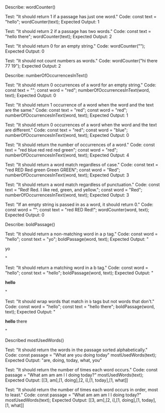 Describe: wordCounter()

Test: "It should return 1 if a passage has just one word."
Code:
const text = "hello";
wordCounter(text);
Expected Output: 1

Test: "It should return 2 if a passage has two words."
Code:
const text = "hello there";
wordCounter(text);
Expected Output: 2

Test: "It should return 0 for an empty string."
Code: wordCounter("");
Expected Output: 0

Test: "It should not count numbers as words."
Code: wordCounter("hi there 77 19");
Expected Output: 2


Describe: numberOfOccurrencesInText()

Test: "It should return 0 occurrences of a word for an empty string."
Code:
const text = "";
const word = "red";
numberOfOccurrencesInText(word, text);
Expected Output: 0

Test: "It should return 1 occurrence of a word when the word and the text are the same."
Code:
const text = "red";
const word = "red";
numberOfOccurrencesInText(word, text);
Expected Output: 1

Test: "It should return 0 occurrences of a word when the word and the text are different."
Code:
const text = "red";
const word = "blue";
numberOfOccurrencesInText(word, text);
Expected Output: 0

Test: "It should return the number of occurrences of a word."
Code:
const text = "red blue red red red green";
const word = "red";
numberOfOccurrencesInText(word, text);
Expected Output: 4

Test: "It should return a word match regardless of case."
Code:
const text = "red RED Red green Green GREEN";
const word = "Red";
numberOfOccurrencesInText(word, text);
Expected Output: 3

Test: "It should return a word match regardless of punctuation."
Code:
const text = "Red! Red. I like red, green, and yellow.";
const word = "Red";
numberOfOccurrencesInText(word, text);
Expected Output: 3

Test: "If an empty string is passed in as a word, it should return 0."
Code:
const word = "";
const text = "red RED Red!";
wordCounter(word, text);
Expected Output: 0

Describe: boldPassage()

Test: "It should return a non-matching word in a p tag."
Code:
const word = "hello";
const text = "yo";
boldPassage(word, text);
Expected Output: "<p>yo</p>"

Test: "It should return a matching word in a b tag."
Code:
const word = "hello";
const text = "hello";
boldPassage(word, text);
Expected Output: "<p><b>hello</b></p>"

Test: "It should wrap words that match in `b` tags but not words that don't."
Code:
const word = "hello";
const text = "hello there";
boldPassage(word, text);
Expected Output: "<p><b>hello</b> there</p>"


Described mostUsedWords()

Test: "It should return the words in the passage sorted alphabetically." 
Code:
const passage = "What are you doing today" 
mostUsedWords(text);
Expected Output: "are, doing, today, what, you"

Test: "It should return the number of times each word occurs."
Code:
const passage = "What am am am I I doing today?"
mostUsedWords(text);
Expected Output: [[3, am],[1, doing],[2, i],[1, today],[1, what]]

Test: "It should return the number of times each word occurs in order, most to least."
Code:
const passage = "What am am am I I doing today?"
mostUsedWords(text);
Expected Output: [[3, am],[2, i],[1, doing],[1, today],[1, what]]